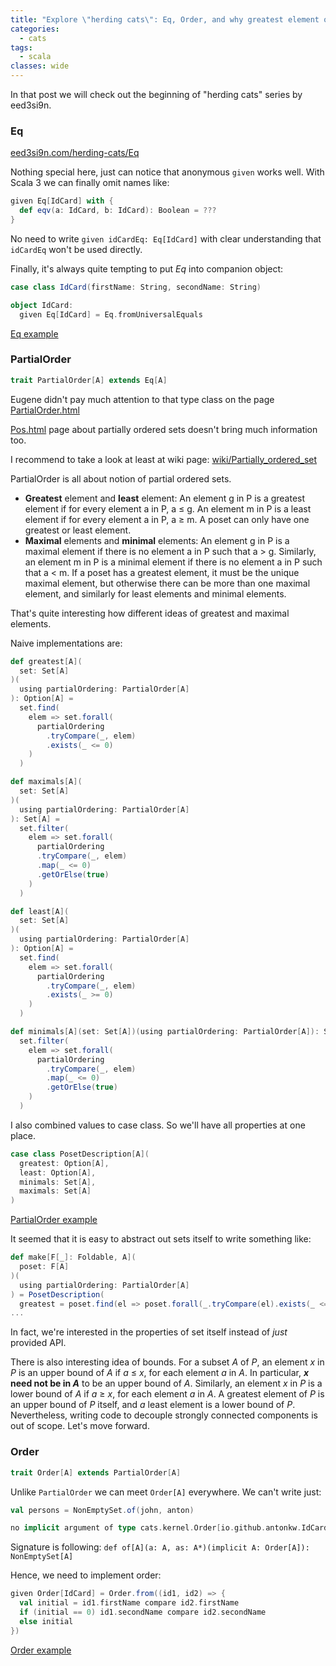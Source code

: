 ```yaml
---
title: "Explore \"herding cats\": Eq, Order, and why greatest element of set is not equal to maximal"
categories:
  - cats
tags:
  - scala
classes: wide
---
```


In that post we will check out the beginning of "herding cats" series by eed3si9n.

### Eq
[eed3si9n.com/herding-cats/Eq](https://eed3si9n.com/herding-cats/Eq.html)

Nothing special here, just can notice that anonymous `given` works well. With Scala 3 we can finally omit names like:
```scala
given Eq[IdCard] with {
  def eqv(a: IdCard, b: IdCard): Boolean = ???
}
```
No need to write `given idCardEq: Eq[IdCard]` with clear understanding that `idCardEq` won't be used directly.

Finally, it's always quite tempting to put *Eq* into companion object:
```scala
case class IdCard(firstName: String, secondName: String)

object IdCard:
  given Eq[IdCard] = Eq.fromUniversalEquals
```
[Eq example](https://github.com/antonkw/explore-herding-cats/blob/main/src/main/scala/io/github/antonkw/1_eq.worksheet.sc)

### PartialOrder
```scala
trait PartialOrder[A] extends Eq[A]
```

Eugene didn't pay much attention to that type class on the page [PartialOrder.html](https://eed3si9n.com/herding-cats/PartialOrder.html)

[Pos.html](https://eed3si9n.com/herding-cats/Pos.html) page about partially ordered sets doesn't bring much information too.

I recommend to take a look at least at wiki page: [wiki/Partially_ordered_set](https://en.wikipedia.org/wiki/Partially_ordered_set)

PartialOrder is all about notion of partial ordered sets.

* **Greatest** element and **least** element: An element g in P is a greatest element if for every element a in P, a ≤ g. An element m in P is a least element if for every element a in P, a ≥ m. A poset can only have one greatest or least element.
* **Maximal** elements and **minimal** elements: An element g in P is a maximal element if there is no element a in P such that a > g. Similarly, an element m in P is a minimal element if there is no element a in P such that a < m. If a poset has a greatest element, it must be the unique maximal element, but otherwise there can be more than one maximal element, and similarly for least elements and minimal elements.

That's quite interesting how different ideas of greatest and maximal elements.

Naive implementations are:
```scala
def greatest[A](
  set: Set[A]
)(
  using partialOrdering: PartialOrder[A]
): Option[A] = 
  set.find(
    elem => set.forall(
      partialOrdering
        .tryCompare(_, elem)
        .exists(_ <= 0)
    )
  )

def maximals[A](
  set: Set[A]
)(
  using partialOrdering: PartialOrder[A]
): Set[A] =
  set.filter(
    elem => set.forall(
      partialOrdering
      .tryCompare(_, elem)
      .map(_ <= 0)
      .getOrElse(true)
    )
  )

def least[A](
  set: Set[A]
)(
  using partialOrdering: PartialOrder[A]
): Option[A] =
  set.find(
    elem => set.forall(
      partialOrdering
        .tryCompare(_, elem)
        .exists(_ >= 0)
    )
  )

def minimals[A](set: Set[A])(using partialOrdering: PartialOrder[A]): Set[A] =
  set.filter(
    elem => set.forall(
      partialOrdering
        .tryCompare(_, elem)
        .map(_ <= 0)
        .getOrElse(true)
    )
  )
```

I also combined values to case class. So we'll have all properties at one place.
```scala
case class PosetDescription[A](
  greatest: Option[A], 
  least: Option[A], 
  minimals: Set[A], 
  maximals: Set[A]
)
```

[PartialOrder example](https://github.com/antonkw/explore-herding-cats/blob/main/src/main/scala/io/github/antonkw/2_partial.worksheet.sc)

It seemed that it is easy to abstract out sets itself to write something like:
```scala
def make[F[_]: Foldable, A](
  poset: F[A]
)(
  using partialOrdering: PartialOrder[A]
) = PosetDescription(
  greatest = poset.find(el => poset.forall(_.tryCompare(el).exists(_ <= 0)))
...
```
In fact, we're interested in the properties of set itself instead of *just* provided API.

There is also interesting idea of bounds.
For a subset *A* of *P*, an element *x* in *P* is an upper bound of *A* if *a* ≤ *x*, for each element *a* in *A*. In particular, ***x* need not be in *A*** to be an upper bound of *A*. Similarly, an element *x* in *P* is a lower bound of *A* if *a* ≥ *x*, for each element *a* in *A*. A greatest element of *P* is an upper bound of *P* itself, and *a* least element is a lower bound of *P*.
Nevertheless, writing code to decouple strongly connected components is out of scope. Let's move forward.

### Order

```scala
trait Order[A] extends PartialOrder[A]
```

Unlike `PartialOrder` we can meet `Order[A]` everywhere.
We can't write just:
```scala
val persons = NonEmptySet.of(john, anton)
```

```scala
no implicit argument of type cats.kernel.Order[io.github.antonkw.IdCard] was found for parameter A of method of in object NonEmptySetImpl
```

Signature is following: `def of[A](a: A, as: A*)(implicit A: Order[A]): NonEmptySet[A]`

Hence, we need to implement order:
```scala
given Order[IdCard] = Order.from((id1, id2) => {
  val initial = id1.firstName compare id2.firstName
  if (initial == 0) id1.secondName compare id2.secondName
  else initial
})
```

[Order example](https://github.com/antonkw/explore-herding-cats/blob/main/src/main/scala/io/github/antonkw/3_order.worksheet.sc)
